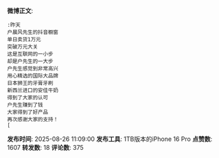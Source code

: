 **微博正文**: 
```
:昨天
户晨风先生的抖音橱窗
单日卖货1万元
突破万元大关
这是互联网的一小步
却是户先生的一大步
户先生感觉到非常高兴
用心精选的国际大品牌
日本狮王的牙膏牙刷
新西兰进口的安佳牛奶
得到了大家的认可
户先生赚到了钱
大家得到了好产品
再次感谢大家的支持！
[
```
**发布时间**: 2025-08-26 11:09:00
**发布工具**: 1TB版本的iPhone 16 Pro
**点赞数**: 1607
**转发数**: 18
**评论数**: 375
